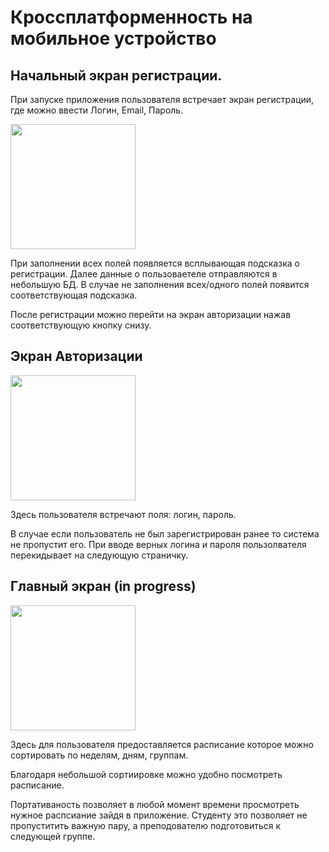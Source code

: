 

# Кроссплатформенность на мобильное устройство

## Начальный экран регистрации.
При запуске приложения пользователя встречает экран регистрации, где можно ввести Логин, Email, Пароль. 

<img src ="https://github.com/OblikK/Hackaton/blob/main/reg.png?raw=true" width = "200">

При заполнении всех полей появляется всплывающая подсказка о регистрации.
Далее данные о пользоваетеле отправляются в небольшую БД.
В случае не заполнения всех/одного полей появится соответствующая подсказка.

После регистрации можно перейти на экран авторизации нажав соответствующую кнопку снизу.

## Экран Авторизации

<img src ="https://github.com/OblikK/Hackaton/blob/main/auth.png?raw=true" width = "200">
<p> Здесь пользователя встречают поля: логин, пароль.
<p> В случае если пользователь не был зарегистрирован ранее то система не пропустит его. При вводе верных логина и пароля пользолвателя перекидывает на следующую страничку.

## Главный экран (in progress)

<img src ="https://github.com/OblikK/Hackaton/blob/main/main.png?raw=true" width = "200">

<p> Здесь для пользователя предоставляется расписание которое можно сортировать по неделям, дням, группам.
<p> Благодаря небольшой сортиировке можно удобно посмотреть расписание.
<p> Портативаность позволяет в любой момент времени просмотреть нужное распсиание зайдя в приложение. Студенту это позволяет не пропуститить важную пару, а преподователю подготовиться к следующей группе.
